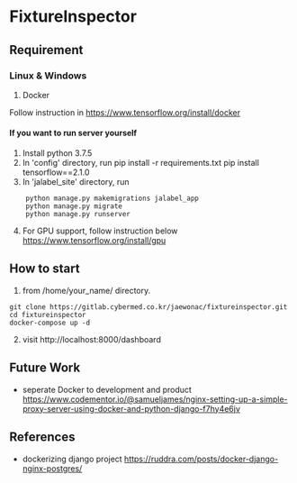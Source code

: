 # FixtureInspector

## Requirement ##
### Linux & Windows ###
 1. Docker
 
 Follow instruction in
https://www.tensorflow.org/install/docker

#### If you want to run server yourself ####
1. Install python 3.7.5
2. In 'config' directory, run
    pip install -r requirements.txt
    pip install tensorflow==2.1.0
3. In 'jalabel_site' directory, run
```
    python manage.py makemigrations jalabel_app
    python manage.py migrate
    python manage.py runserver
```
4. For GPU support, follow instruction below
https://www.tensorflow.org/install/gpu


## How to start ##
 1. from /home/your_name/ directory.
 ```
 git clone https://gitlab.cybermed.co.kr/jaewonac/fixtureinspector.git
 cd fixtureinspector
 docker-compose up -d
 ```
 2. visit http://localhost:8000/dashboard

## Future Work ##
- seperate Docker to development and product
https://www.codementor.io/@samueljames/nginx-setting-up-a-simple-proxy-server-using-docker-and-python-django-f7hy4e6jv

## References ##
- dockerizing django project
https://ruddra.com/posts/docker-django-nginx-postgres/